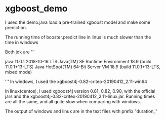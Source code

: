 # xgboost_demo

I used the demo.java load a pre-trained xgboost model and make some prediction.

The running time of booster.predict line in linus is much slower than the time in windows

Both jdk are 
'''

  java 11.0.1 2018-10-16 LTS
  Java(TM) SE Runtime Environment 18.9 (build 11.0.1+13-LTS)
  Java HotSpot(TM) 64-Bit Server VM 18.9 (build 11.0.1+13-LTS, mixed mode)
  
'''
In windows, I used the xgboost4j-0.82-criteo-20190412_2.11-win64

In linux(centos), I used xgboost4j version 0.81, 0.82, 0.90, with the official jars and the xgboost4j-0.82-criteo-20190412_2.11-linux.jar. Running times are all the same, and all quite slow when comparing with windows.

The output of windows and linux are in the text files with prefix "duration_"

